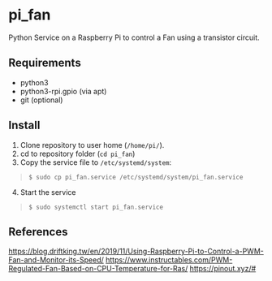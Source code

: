 # pi_fan

Python Service on a Raspberry Pi to control a Fan using a transistor circuit.


## Requirements

- python3
- python3-rpi.gpio (via apt)
- git (optional)

## Install

1. Clone repository to user home (`/home/pi/`).
2. cd to repository folder (`cd pi_fan`)
3. Copy the service file to `/etc/systemd/system`:

> `$ sudo cp pi_fan.service /etc/systemd/system/pi_fan.service`

4. Start the service

> `$ sudo systemctl start pi_fan.service`

## References

https://blog.driftking.tw/en/2019/11/Using-Raspberry-Pi-to-Control-a-PWM-Fan-and-Monitor-its-Speed/
https://www.instructables.com/PWM-Regulated-Fan-Based-on-CPU-Temperature-for-Ras/
https://pinout.xyz/#
